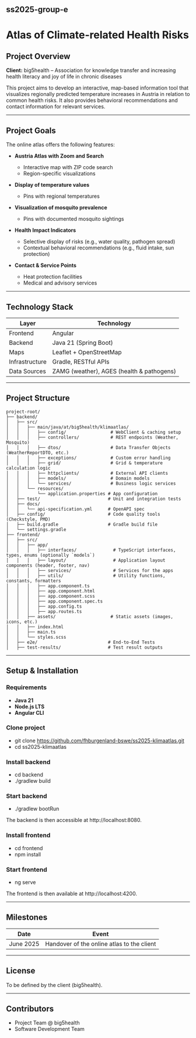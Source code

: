 ## ss2025-group-e

# Atlas of Climate-related Health Risks

## Project Overview

**Client:** big5health – Association for knowledge transfer and increasing health literacy and joy of life in chronic diseases

This project aims to develop an interactive, map-based information tool that visualizes regionally predicted temperature increases in Austria in relation to common health risks. It also provides behavioral recommendations and contact information for relevant services.

---

## Project Goals

The online atlas offers the following features:

- **Austria Atlas with Zoom and Search**
  - Interactive map with ZIP code search
  - Region-specific visualizations

- **Display of temperature values**
  - Pins with regional temperatures

- **Visualization of mosquito prevalence**
  - Pins with documented mosquito sightings

- **Health Impact Indicators**
  - Selective display of risks (e.g., water quality, pathogen spread)
  - Contextual behavioral recommendations (e.g., fluid intake, sun protection)

- **Contact & Service Points**
  - Heat protection facilities
  - Medical and advisory services

---

## Technology Stack

| Layer         | Technology           |
|---------------|----------------------|
| Frontend      | Angular              |
| Backend       | Java 21 (Spring Boot)|
| Maps          | Leaflet + OpenStreetMap |
| Infrastructure| Gradle, RESTful APIs |
| Data Sources  | ZAMG (weather), AGES (health & pathogens) |

---

## Project Structure

```
project-root/
├── backend/
│   ├── src/
│   │   ├── main/java/at/big5health/klimaatlas/
│   │   │   ├── config/                 # WebClient & caching setup
│   │   │   ├── controllers/            # REST endpoints (Weather, Mosquito)
│   │   │   ├── dtos/                   # Data Transfer Objects (WeatherReportDTO, etc.)
│   │   │   ├── exceptions/             # Custom error handling
│   │   │   ├── grid/                   # Grid & temperature calculation logic
│   │   │   ├── httpclients/            # External API clients
│   │   │   ├── models/                 # Domain models
│   │   │   └── services/               # Business logic services
│   │   └── resources/
│   │       └── application.properties # App configuration
│   ├── test/                          # Unit and integration tests
│   ├── docs/
│   │   └── api-specification.yml      # OpenAPI spec
│   ├── config/                        # Code quality tools (Checkstyle, PMD)
│   ├── build.gradle                   # Gradle build file
│   └── settings.gradle
├── frontend/
│   ├── src/
│   │   ├── app/
│   │   │   ├── interfaces/              # TypeScript interfaces, types, enums (optionally `models`)
│   │   │   ├── layout/                  # Application layout components (header, footer, nav)
│   │   │   ├── services/                # Services for the apps
│   │   │   ├── utils/                   # Utility functions, constants, formatters
│   │   │   ├── app.component.ts
│   │   │   ├── app.component.html
│   │   │   ├── app.component.scss
│   │   │   ├── app.component.spec.ts
│   │   │   ├── app.config.ts
│   │   │   ├── app.routes.ts
│   │   ├── assets/                     # Static assets (images, icons, etc.)
│   │   ├── index.html
│   │   ├── main.ts
│   │   └── styles.scss
│   ├── e2e/                           # End-to-End Tests
│   ├── test-results/                  # Test result outputs
```

---

## Setup & Installation

### Requirements
- **Java 21**
- **Node.js LTS**
- **Angular CLI**

### Clone project
- git clone https://github.com/fhburgenland-bswe/ss2025-klimaatlas.git
- cd ss2025-klimaatlas

### Install backend
- cd backend
- ./gradlew build

### Start backend
- ./gradlew bootRun

The backend is then accessible at http://localhost:8080.

### Install frontend
- cd frontend
- npm install

### Start frontend
- ng serve

The frontend is then available at http://localhost:4200.

---

## Milestones

| Date         | Event                                      |
|--------------|--------------------------------------------|
| June 2025    | Handover of the online atlas to the client |

---

## License

To be defined by the client (big5health).

---

## Contributors

- Project Team @ big5health
- Software Development Team